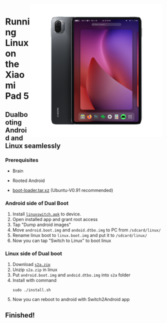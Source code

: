 <img align="right" src="../../assets/nabu.png" width="425" alt="Linux Running On A Xiaomi Pad 5">


# Running Linux on the Xiaomi Pad 5

## Dualbooting Android and Linux seamlessly

### Prerequisites

- Brain

- Rooted Android

- [boot-loader.tar.xz](https://mega.nz/folder/CVMGEAiB#7oazR3wpkKdAH2eZChtRTg) (Ubuntu-V0.91 recommended)

### Android side of Dual Boot

1) Install [`linuxswitch.apk`](https://github.com/timoxa0/Switch2Linux-Nabu/releases/download/v1.0.2/linuxswitch.apk) to device.
2) Open installed app and grant root access
3) Tap "Dump android images"
4) Move `android.boot.img` and `andoid.dtbo.img` to PC from `/sdcard/linux/`
5) Rename linux boot to `linux.boot.img` and put it to `/sdcard/linux/`
6) Now you can tap "Switch to Linux" to boot linux


### Linux side of Dual boot

1) Download [`s2a.zip`](https://github.com/timoxa0/Switch2Linux-Nabu/releases/download/v1.0.1/s2a.zip)
2) Unzip `s2a.zip` in linux
3) Put `android.boot.img` and `andoid.dtbo.img` into `s2a` folder
4) Install with command
    ```console
    sudo ./install.sh
    ```
5) Now you can reboot to android with Switch2Android app

## Finished!